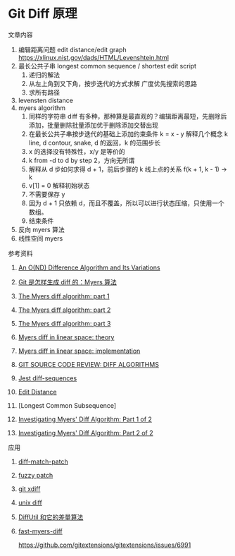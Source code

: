 # Git Diff 原理

文章内容

1. 编辑距离问题 edit distance/edit graph
   https://xlinux.nist.gov/dads/HTML/Levenshtein.html
1. 最长公共子串 longest common sequence / shortest edit script
   1. 递归的解法
   1. 从左上角到又下角，按步迭代的方式求解 广度优先搜索的思路
   1. 求所有路径
1. levensten distance
1. myers algorithm
   1. 同样的字符串 diff 有多种，那种算是最直观的？编辑距离最短，先删除后添加，批量删除批量添加优于删除添加交替出现
   1. 在最长公共子串按步迭代的基础上添加约束条件 k = x - y 解释几个概念 k line, d contour, snake, d 的返回，k 的范围步长
   1. x 的选择没有特殊性，x/y 是等价的
   1. k from -d to d by step 2，方向无所谓
   1. 解释从 d 步如何求得 d + 1，前后步骤的 k 线上点的关系 f(k + 1, k - 1) -> k
   1. v[1] = 0 解释初始状态
   1. 不需要保存 y
   1. 因为 d + 1 只依赖 d，而且不覆盖，所以可以进行状态压缩，只使用一个数组。
   1. 结束条件
1. 反向 myers 算法
1. 线性空间 myers

参考资料

1. [An O(ND) Difference Algorithm and Its Variations](http://www.xmailserver.org/diff2.pdf)
1. [Git 是怎样生成 diff 的：Myers 算法](https://cjting.me/2017/05/13/how-git-generate-diff/)
1. [The Myers diff algorithm: part 1](https://blog.jcoglan.com/2017/02/12/the-myers-diff-algorithm-part-1/)
1. [The Myers diff algorithm: part 2](https://blog.jcoglan.com/2017/02/15/the-myers-diff-algorithm-part-2/)
1. [The Myers diff algorithm: part 3](https://blog.jcoglan.com/2017/02/17/the-myers-diff-algorithm-part-3/)
1. [Myers diff in linear space: theory](https://blog.jcoglan.com/2017/03/22/myers-diff-in-linear-space-theory/)
1. [Myers diff in linear space: implementation](https://blog.jcoglan.com/2017/04/25/myers-diff-in-linear-space-implementation/)
1. [GIT SOURCE CODE REVIEW: DIFF ALGORITHMS](https://fabiensanglard.net/git_code_review/diff.php)
1. [Jest diff-sequences](https://github.com/facebook/jest/tree/main/packages/diff-sequences)
1. [Edit Distance](https://leetcode-cn.com/problems/edit-distance/)
1. [Longest Common Subsequence]

1. [Investigating Myers' Diff Algorithm: Part 1 of 2](https://www.codeproject.com/Articles/42279/Investigating-Myers-diff-algorithm-Part-1-of-2)
1. [Investigating Myers' Diff Algorithm: Part 2 of 2](https://www.codeproject.com/Articles/42280/Investigating-Myers-Diff-Algorithm-Part-2-of-2)

应用

1. [diff-match-patch](https://github.com/google/diff-match-patch)
1. [fuzzy patch](https://neil.fraser.name/writing/patch/)
1. [git xdiff](https://github.com/git/git/blob/b06d3643105c8758ed019125a4399cb7efdcce2c/xdiff/xdiffi.c#L347)
1. [unix diff](https://github.com/Distrotech/diffutils/blob/9e70e1ce7aaeff0f9c428d1abc9821589ea054f1/src/analyze.c#L559)
1. [DiffUtil 和它的差量算法](https://cloud.tencent.com/developer/article/1781661?from=article.detail.1724029)
1. [fast-myers-diff](https://www.npmjs.com/package/fast-myers-diff)

   https://github.com/gitextensions/gitextensions/issues/6991
